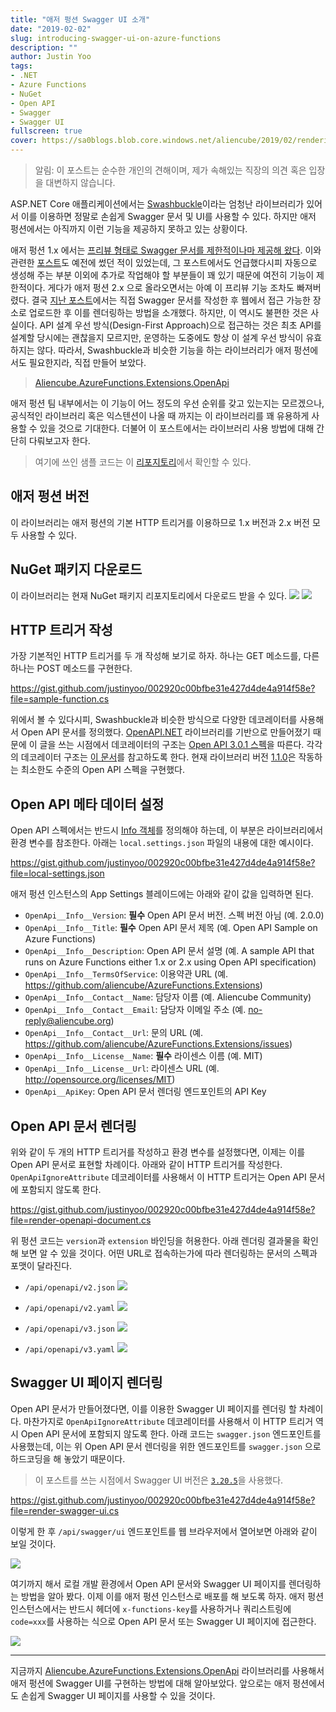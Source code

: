 ```yaml
---
title: "애저 펑션 Swagger UI 소개"
date: "2019-02-02"
slug: introducing-swagger-ui-on-azure-functions
description: ""
author: Justin Yoo
tags:
- .NET
- Azure Functions
- NuGet
- Open API
- Swagger
- Swagger UI
fullscreen: true
cover: https://sa0blogs.blob.core.windows.net/aliencube/2019/02/rendering-swagger-ui-via-azure-functions-00.png
---
```


> 알림: 이 포스트는 순수한 개인의 견해이며, 제가 속해있는 직장의 의견 혹은 입장을 대변하지 않습니다.

ASP.NET Core 애플리케이션에서는 [Swashbuckle](https://github.com/domaindrivendev/Swashbuckle.AspNetCore)이라는 엄청난 라이브러리가 있어서 이를 이용하면 정말로 손쉽게 Swagger 문서 및 UI를 사용할 수 있다. 하지만 애저 펑션에서는 아직까지 이런 기능을 제공하지 못하고 있는 상황이다.

애저 펑션 1.x 에서는 [프리뷰 형태로 Swagger 문서를 제한적이나마 제공해 왔다](https://docs.microsoft.com/en-us/azure/azure-functions/functions-openapi-definition). 이와 관련한 [포스트](https://blog.aliencube.org/ko/2017/06/12/azure-functions-with-swagger/)도 예전에 썼던 적이 있었는데, 그 포스트에서도 언급했다시피 자동으로 생성해 주는 부분 이외에 추가로 작업해야 할 부분들이 꽤 있기 때문에 여전히 기능이 제한적이다. 게다가 애저 펑션 2.x 으로 올라오면서는 아예 이 프리뷰 기능 조차도 빠져버렸다. 결국 [지난 포스트](https://blog.aliencube.org/ko/2019/01/04/rendering-swagger-definitions-on-azure-functions-v2/)에서는 직접 Swagger 문서를 작성한 후 웹에서 접근 가능한 장소로 업로드한 후 이를 렌더링하는 방법을 소개했다. 하지만, 이 역시도 불편한 것은 사실이다. API 설계 우선 방식(Design-First Approach)으로 접근하는 것은 최초 API를 설계할 당시에는 괜찮을지 모르지만, 운영하는 도중에도 항상 이 설계 우선 방식이 유효하지는 않다. 따라서, Swashbuckle과 비슷한 기능을 하는 라이브러리가 애저 펑션에서도 필요한지라, 직접 만들어 보았다.

> [Aliencube.AzureFunctions.Extensions.OpenApi](https://www.nuget.org/packages/Aliencube.AzureFunctions.Extensions.OpenApi/)

애저 펑션 팀 내부에서는 이 기능이 어느 정도의 우선 순위를 갖고 있는지는 모르겠으나, 공식적인 라이브러리 혹은 익스텐션이 나올 때 까지는 이 라이브러리를 꽤 유용하게 사용할 수 있을 것으로 기대한다. 더불어 이 포스트에서는 라이브러리 사용 방법에 대해 간단히 다뤄보고자 한다.

> 여기에 쓰인 샘플 코드는 이 [리포지토리](https://github.com/aliencube/AzureFunctions.Extensions)에서 확인할 수 있다.

## 애저 펑션 버전

이 라이브러리는 애저 펑션의 기본 HTTP 트리거를 이용하므로 1.x 버전과 2.x 버전 모두 사용할 수 있다.

## NuGet 패키지 다운로드

이 라이브러리는 현재 NuGet 패키지 리포지토리에서 다운로드 받을 수 있다. [![](https://img.shields.io/nuget/dt/Aliencube.AzureFunctions.Extensions.OpenApi.svg)](https://www.nuget.org/packages/Aliencube.AzureFunctions.Extensions.OpenApi/) [![](https://img.shields.io/nuget/v/Aliencube.AzureFunctions.Extensions.OpenApi.svg)](https://www.nuget.org/packages/Aliencube.AzureFunctions.Extensions.OpenApi/)

## HTTP 트리거 작성

가장 기본적인 HTTP 트리거를 두 개 작성해 보기로 하자. 하나는 GET 메소드를, 다른 하나는 POST 메소드를 구현한다.

https://gist.github.com/justinyoo/002920c00bfbe31e427d4de4a914f58e?file=sample-function.cs

위에서 볼 수 있다시피, Swashbuckle과 비슷한 방식으로 다양한 데코레이터를 사용해서 Open API 문서를 정의했다. [OpenAPI.NET](https://www.nuget.org/packages/Microsoft.OpenApi/) 라이브러리를 기반으로 만들어졌기 때문에 이 글을 쓰는 시점에서 데코레이터의 구조는 [Open API 3.0.1 스펙](https://github.com/OAI/OpenAPI-Specification/blob/master/versions/3.0.1.md)을 따른다. 각각의 데코레이터 구조는 [이 문서](https://github.com/aliencube/AzureFunctions.Extensions/blob/master/docs/openapi.md)를 참고하도록 한다. 현재 라이브러리 버전 [1.1.0](https://www.nuget.org/packages/Aliencube.AzureFunctions.Extensions.OpenApi/1.1.0)은 작동하는 최소한도 수준의 Open API 스펙을 구현했다.

## Open API 메타 데이터 설정

Open API 스펙에서는 반드시 [Info 객체](https://github.com/OAI/OpenAPI-Specification/blob/master/versions/3.0.1.md#infoObject)를 정의해야 하는데, 이 부분은 라이브러리에서 환경 변수를 참조한다. 아래는 `local.settings.json` 파일의 내용에 대한 예시이다.

https://gist.github.com/justinyoo/002920c00bfbe31e427d4de4a914f58e?file=local-settings.json

애저 펑션 인스턴스의 App Settings 블레이드에는 아래와 같이 값을 입력하면 된다.

- `OpenApi__Info__Version`: **필수** Open API 문서 버전. 스펙 버전 아님 (예. 2.0.0)
- `OpenApi__Info__Title`: **필수** Open API 문서 제목 (예. Open API Sample on Azure Functions)
- `OpenApi__Info__Description`: Open API 문서 설명 (예. A sample API that runs on Azure Functions either 1.x or 2.x using Open API specification)
- `OpenApi__Info__TermsOfService`: 이용약관 URL (예. https://github.com/aliencube/AzureFunctions.Extensions)
- `OpenApi__Info__Contact__Name`: 담당자 이름 (예. Aliencube Community)
- `OpenApi__Info__Contact__Email`: 담당자 이메일 주소 (예. no-reply@aliencube.org)
- `OpenApi__Info__Contact__Url`: 문의 URL (예. https://github.com/aliencube/AzureFunctions.Extensions/issues)
- `OpenApi__Info__License__Name`: **필수** 라이센스 이름 (예. MIT)
- `OpenApi__Info__License__Url`: 라이센스 URL (예. http://opensource.org/licenses/MIT)
- `OpenApi__ApiKey`: Open API 문서 렌더링 엔드포인트의 API Key

## Open API 문서 렌더링

위와 같이 두 개의 HTTP 트리거를 작성하고 환경 변수를 설정했다면, 이제는 이를 Open API 문서로 표현할 차례이다. 아래와 같이 HTTP 트리거를 작성한다. `OpenApiIgnoreAttribute` 데코레이터를 사용해서 이 HTTP 트리거는 Open API 문서에 포함되지 않도록 한다.

https://gist.github.com/justinyoo/002920c00bfbe31e427d4de4a914f58e?file=render-openapi-document.cs

위 펑션 코드는 `version`과 `extension` 바인딩을 허용한다. 아래 렌더링 결과물을 확인해 보면 알 수 있을 것이다. 어떤 URL로 접속하는가에 따라 렌더링하는 문서의 스펙과 포맷이 달라진다.

- `/api/openapi/v2.json` ![](https://sa0blogs.blob.core.windows.net/aliencube/2019/02/rendering-swagger-ui-via-azure-functions-01.png)
    
- `/api/openapi/v2.yaml` ![](https://sa0blogs.blob.core.windows.net/aliencube/2019/02/rendering-swagger-ui-via-azure-functions-02.png)
    
- `/api/openapi/v3.json` ![](https://sa0blogs.blob.core.windows.net/aliencube/2019/02/rendering-swagger-ui-via-azure-functions-03.png)
    
- `/api/openapi/v3.yaml` ![](https://sa0blogs.blob.core.windows.net/aliencube/2019/02/rendering-swagger-ui-via-azure-functions-04.png)
    

## Swagger UI 페이지 렌더링

Open API 문서가 만들어졌다면, 이를 이용한 Swagger UI 페이지를 렌더링 할 차례이다. 마찬가지로 `OpenApiIgnoreAttribute` 데코레이터를 사용해서 이 HTTP 트리거 역시 Open API 문서에 포함되지 않도록 한다. 아래 코드는 `swagger.json` 엔드포인트를 사용했는데, 이는 위 Open API 문서 렌더링을 위한 엔드포인트를 `swagger.json` 으로 하드코딩을 해 놓았기 때문이다.

> 이 포스트를 쓰는 시점에서 Swagger UI 버전은 [`3.20.5`](https://github.com/swagger-api/swagger-ui/releases/tag/v3.20.5)을 사용했다.

https://gist.github.com/justinyoo/002920c00bfbe31e427d4de4a914f58e?file=render-swagger-ui.cs

이렇게 한 후 `/api/swagger/ui` 엔드포인트를 웹 브라우저에서 열어보면 아래와 같이 보일 것이다.

![](https://sa0blogs.blob.core.windows.net/aliencube/2019/02/rendering-swagger-ui-via-azure-functions-05.png)

여기까지 해서 로컬 개발 환경에서 Open API 문서와 Swagger UI 페이지를 렌더링하는 방법을 알아 봤다. 이제 이를 애저 펑션 인스턴스로 배포를 해 보도록 하자. 애저 펑션 인스턴스에서는 반드시 헤더에 `x-functions-key`를 사용하거나 쿼리스트링에 `code=xxx`를 사용하는 식으로 Open API 문서 또는 Swagger UI 페이지에 접근한다.

![](https://sa0blogs.blob.core.windows.net/aliencube/2019/02/rendering-swagger-ui-via-azure-functions-06.png)

* * *

지금까지 [Aliencube.AzureFunctions.Extensions.OpenApi](https://www.nuget.org/packages/Aliencube.AzureFunctions.Extensions.OpenApi/) 라이브러리를 사용해서 애저 펑션에 Swagger UI를 구현하는 방법에 대해 알아보았다. 앞으로는 애저 펑션에서도 손쉽게 Swagger UI 페이지를 사용할 수 있을 것이다.
